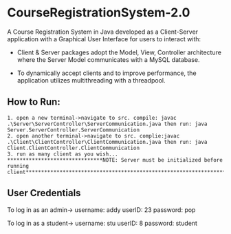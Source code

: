 # CourseRegistrationSystem-2.0
A Course Registration System in Java developed as a Client-Server application with a Graphical User Interface for users to interact with:
                       
- Client & Server packages adopt the Model, View, Controller architecture where the Server Model communicates with a MySQL database.
                       
- To dynamically accept clients and to improve performance, the application utilizes multithreading with a threadpool. 

## How to Run:
    1. open a new terminal->navigate to src. compile: javac .\Server\ServerController\ServerCommunication.java then run: java Server.ServerController.ServerCommunication 
    2. open another terminal->navigate to src. complie:javac .\Client\ClientController\ClientCommunication.java then run: java Client.ClientController.ClientCommunication
    3. run as many client as you wish...
    *******************************NOTE: Server must be initialized before running client**********************************************************************************


## User Credentials
To log in as an admin->  username: addy
                          userID: 23
                          password: pop
                       
To log in as a student-> username: stu
                         userID: 8
                         password: student
                        



